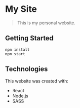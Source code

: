 # My Site

> This is my personal website.

## Getting Started

```
npm install
npm start
```

## Technologies

This website was created with:

- React
- Node.js
- SASS
